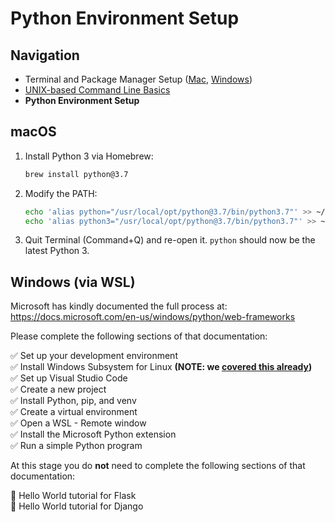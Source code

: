 # Python Environment Setup

## Navigation

- Terminal and Package Manager Setup ([Mac](01-terminal-setup-mac.md), [Windows](01-terminal-setup-win.md))
- [UNIX-based Command Line Basics](02-unix-basics.md)
- **Python Environment Setup**

## macOS

1. Install Python 3 via Homebrew:

    ```bash
    brew install python@3.7
    ```

2. Modify the PATH:

    ```bash
    echo 'alias python="/usr/local/opt/python@3.7/bin/python3.7"' >> ~/.zshrc
    echo 'alias python3="/usr/local/opt/python@3.7/bin/python3.7"' >> ~/.zshrc
    ```

3. Quit Terminal (Command+Q) and re-open it. `python` should now be the latest Python 3.

## Windows (via WSL)

Microsoft has kindly documented the full process at: https://docs.microsoft.com/en-us/windows/python/web-frameworks

Please complete the following sections of that documentation:

✅ Set up your development environment  
✅ Install Windows Subsystem for Linux **(NOTE: we [covered this already](01-terminal-setup-win.md))**  
✅ Set up Visual Studio Code  
✅ Create a new project  
✅ Install Python, pip, and venv  
✅ Create a virtual environment  
✅ Open a WSL - Remote window  
✅ Install the Microsoft Python extension  
✅ Run a simple Python program  

At this stage you do **not** need to complete the following sections of that documentation:

🚫 Hello World tutorial for Flask  
🚫 Hello World tutorial for Django
